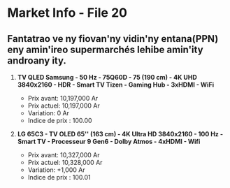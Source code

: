 # Market Info - File 20

## Fantatrao ve ny fiovan'ny vidin'ny entana(PPN) eny amin'ireo supermarchés lehibe amin'ity androany ity.

1. **TV QLED Samsung - 50 Hz - 75Q60D - 75 (190 cm) - 4K UHD 3840x2160 - HDR - Smart TV Tizen - Gaming Hub - 3xHDMI - WiFi**
   - Prix avant: 10,197,000 Ar
   - Prix actuel: 10,197,000 Ar
   - Variation: 0 Ar
   - Indice de prix : 100.00

2. **LG 65C3 - TV OLED 65'' (163 cm) - 4K Ultra HD 3840x2160 - 100 Hz - Smart TV - Processeur 9 Gen6 - Dolby Atmos - 4xHDMI - Wifi**
   - Prix avant: 10,327,000 Ar
   - Prix actuel: 10,328,000 Ar
   - Variation: +1,000 Ar
   - Indice de prix : 100.01


